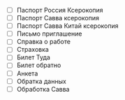 - [ ] Паспорт Россия Ксерокопия
- [ ] Паспорт Савва ксерокопия
- [ ] Паспорт Савва Китай ксерокопия
- [ ] Письмо приглашение
- [ ] Справка о работе
- [ ] Страховка
- [ ] Билет Туда
- [ ] Билет обратно
- [ ] Анкета
- [ ] Обратка данных 
- [ ] Обработка Савва